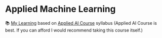 # Applied Machine Learning

📚 [My Learning](https://github.com/adhikariaman01/BookmarkSiteList/blob/master/MyBookmarkedLink/MachineLearning/applied-machine-learning/my-learning.md) based on [Applied AI Course](https://www.appliedaicourse.com/course/11/Applied-Machine-learning-course) syllabus
(Applied AI Course is best. If you can afford I would recommend taking this course itself.) 

